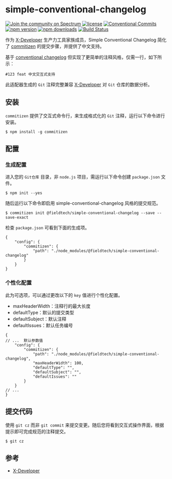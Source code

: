 # simple-conventional-changelog

[![Join the community on Spectrum](https://withspectrum.github.io/badge/badge.svg)](https://spectrum.chat/x-developer)
[![license](https://img.shields.io/github/license/mashape/apistatus.svg)](https://github.com/FieldTech/simple-conventional-changelog)
[![Conventional Commits](https://img.shields.io/badge/Conventional%20Commits-1.0.0-yellow.svg)](https://conventionalcommits.org)
[![npm version](https://img.shields.io/npm/v/@fieldtech/simple-conventional-changelog/latest.svg)](https://www.npmjs.org/package/@fieldtech/simple-conventional-changelog)
[![npm downloads](https://img.shields.io/npm/dm/@fieldtech/simple-conventional-changelog.svg)](http://npm-stat.com/charts.html?package=@fieldtech/simple-conventional-changelog&from=2020-04-02)
[![Build Status](https://www.travis-ci.org/FieldTech/simple-conventional-changelog.svg?branch=master)](https://www.travis-ci.org/FieldTech/simple-conventional-changelog)

作为 [X-Developer](https://x-developer.cn) 生产力工具家族成员，Simple Conventional Changelog 简化了 [commitizen](https://github.com/commitizen/cz-cli) 的提交步骤，并提供了中文支持。

基于 [conventional changelog](https://github.com/conventional-changelog/conventional-changelog) 但实现了更简单的注释风格，仅需一行，如下所示：

```
#123 feat 中文交互式支持
```

此适配器生成的 `Git` 注释完整兼容 [X-Developer](https://x-developer.cn) 对 `Git` 仓库的数据分析。

## 安装

`commitizen` 提供了交互式命令行，来生成格式化的 `Git` 注释，运行以下命令进行安装。

```
$ npm install -g commitizen
```

## 配置

### 生成配置

进入您的 `Git仓库` 目录，非 `node.js` 项目，需运行以下命令创建 `package.json` 文件。

```
$ npm init --yes
```

随后运行以下命令即启用 simple-conventional-changelog 风格的提交规范。

```
$ commitizen init @fieldtech/simple-conventional-changelog --save --save-exact
```

检查 `package.json` 可看到下面的生成项。

```json5
{
    "config": {
        "commitizen": {
            "path": "./node_modules/@fieldtech/simple-conventional-changelog"
        }
    }
}
```

### 个性化配置

此为可选项，可以通过更改以下的 `key` 值进行个性化配置。

- maxHeaderWidth：注释行的最大长度
- defaultType：默认的提交类型
- defaultSubject：默认注释
- defaultIssues：默认任务编号


```json5
{
// ...  默认参数值
    "config": {
        "commitizen": {      
            "path": "./node_modules/@fieldtech/simple-conventional-changelog",
            "maxHeaderWidth": 100,
            "defaultType": "",     
            "defaultSubject": "",
            "defaultIssues": ""
        }
    }
// ...    
}
``` 

## 提交代码

使用 `git cz` 而非 `git commit` 来提交变更。随后您将看到交互式操作界面，根据提示即可完成规范的注释提交。

```
$ git cz
```

## 参考

- [X-Developer](https://x-developer.cn)
